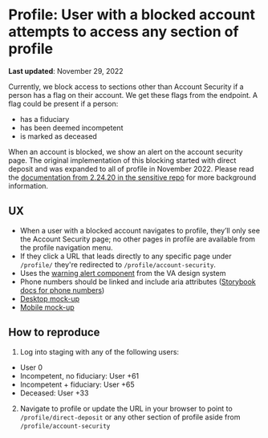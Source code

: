 # Profile: User with a blocked account attempts to access any section of profile

**Last updated**: November 29, 2022

Currently, we block access to sections other than Account Security if a person has a flag on their account.  We get these flags from the endpoint. A flag could be present if a person:
- has a fiduciary
- has been deemed incompetent
- is marked as deceased

When an account is blocked, we show an alert on the account security page. The original implementation of this blocking started with direct deposit and was expanded to all of profile in November 2022. Please read the  [documentation from 2.24.20 in the sensitive repo](https://github.com/department-of-veterans-affairs/va.gov-team-sensitive/blob/master/Postmortems/2020/2020-02-21%20Direct%20Deposit%20Fiduciary%20Issue.md)  for more background information.

## UX
- When a user with a blocked account navigates to profile, they’ll only see the Account Security page; no other pages in profile are available from the profile navigation menu.
- If they click a URL that leads directly to any specific page under `/profile/` they're redirected to `/profile/account-security`.
- Uses the [warning alert component](https://design.va.gov/components/alert#warning-alert) from the VA design system
- Phone numbers should be linked and include aria attributes ([Storybook docs for phone numbers](https://design.va.gov/storybook/?path=/docs/components-va-telephone--three-digit-number#aria-described-by))
- [Desktop mock-up](https://www.sketch.com/s/ebd4596f-0707-46cb-941e-247a808725cc/v/vqA79n/a/PG4Pm2j)
- [Mobile mock-up](https://www.sketch.com/s/ebd4596f-0707-46cb-941e-247a808725cc/a/g09lryk)


## How to reproduce
1. Log into staging with any of the following users:
* User 0
* Incompetent, no fiduciary: User +61
* Incompetent + fiduciary: User +65
* Deceased: User +33

2. Navigate to profile or update the URL in your browser to point to `/profile/direct-deposit` or any other section of profile aside from `/profile/account-security`
